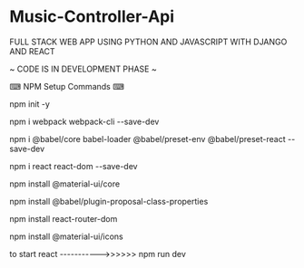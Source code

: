 # Music-Controller-Api
FULL STACK WEB APP USING PYTHON AND JAVASCRIPT WITH DJANGO AND REACT

~    CODE IS IN DEVELOPMENT PHASE    ~



⌨ NPM Setup Commands ⌨ 

npm init -y

npm i webpack webpack-cli --save-dev

npm i @babel/core babel-loader @babel/preset-env @babel/preset-react --save-dev

npm i react react-dom --save-dev

npm install @material-ui/core

npm install @babel/plugin-proposal-class-properties

npm install react-router-dom

npm install @material-ui/icons

to start react ----------->>>>>>     npm run dev


